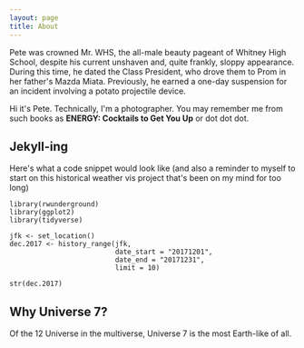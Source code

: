 ```yaml
---
layout: page
title: About
---
```


<p class="message">Pete was crowned Mr. WHS, the all-male beauty pageant of Whitney High School, despite his current unshaven and, quite frankly, sloppy appearance. During this time, he dated the Class President, who drove them to Prom in her father's Mazda Miata. Previously, he earned a one-day suspension for an incident involving a potato projectile device.</p>

Hi it's Pete. Technically, I'm a photographer. You may remember me from such books as **ENERGY: Cocktails to Get You Up** or dot dot dot.

## Jekyll-ing

Here's what a code snippet would look like (and also a reminder to myself to start on this historical weather vis project that's been on my mind for too long)
```
library(rwunderground)
library(ggplot2)
library(tidyverse)

jfk <- set_location()
dec.2017 <- history_range(jfk, 
                          date_start = "20171201", 
                          date_end = "20171231",
                          limit = 10)
                          
str(dec.2017)   
```

## Why Universe 7?

Of the 12 Universe in the multiverse, Universe 7 is the most Earth-like of all. 

